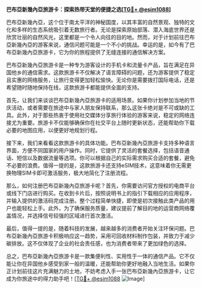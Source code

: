 **巴布亞新幾內亞旅游卡：探索热带天堂的便捷之选[[TG💪+ @esim1088](https://t.me/s/esim1088)]**

巴布亞新幾內亞，这个位于南太平洋的神秘国度，以其丰富的自然景观、独特的文化和多样的生态系统吸引着无数旅行者。无论是探索原始部落、潜入海底世界还是欣赏壮丽的自然风光，这里都是一个令人向往的目的地。然而，对于计划前往巴布亞新幾內亞的游客来说，通信问题可能是一个不小的挑战。幸运的是，如今有了巴布亞新幾內亞旅游卡，它为你的旅程提供了无缝连接的通信解决方案。

巴布亞新幾內亞旅游卡是一种专为游客设计的手机卡和流量卡产品，旨在满足在异国他乡的通信需求。这款旅游卡不仅解决了语言障碍的问题，还为游客提供了稳定且实惠的网络服务，让旅行变得更加轻松愉快。无论你是需要拨打国际电话，还是希望随时随地保持在线，这款旅游卡都能提供全面的支持。

首先，让我们来谈谈巴布亞新幾內亞旅游卡的适用场景。如果你计划参加当地的节庆活动，或者需要在旅途中与家人朋友保持联系，那么这张卡绝对是不可或缺的工具。此外，对于那些热衷于使用社交媒体分享旅行体验的游客来说，稳定的网络连接尤为重要。旅游卡不仅能够确保你在社交平台上随时更新状态，还能帮助你下载必要的地图应用，以便更好地规划行程。

接下来，我们来看看这款旅游卡的具体功能。巴布亞新幾內亞旅游卡支持多种语言界面，方便不同国家的用户操作。同时，它提供了灵活的套餐选择，包括语音通话、短信以及数据流量等选项。你可以根据自己的实际需求购买合适的套餐，避免不必要的浪费。值得一提的是，这款旅游卡还支持eSIM技术，这意味着你无需更换物理SIM卡即可激活服务，极大地简化了注册流程。

那么，如何注册巴布亞新幾內亞旅游卡呢？首先，你需要访问官方授权的电商平台或线下门店进行购买。在收到卡片后，按照说明书上的指引下载相应的应用程序，并输入提供的激活码完成注册。整个过程简单快捷，即使是初次接触此类产品的用户也能轻松上手。此外，为了确保服务质量，建议提前了解目的地的运营商网络覆盖情况，并选择信号较强的区域进行首次激活。

最后，值得一提的是，随着科技的发展，越来越多的消费者开始关注环保问题。巴布亞新幾內亞旅游卡积极响应这一趋势，采用可回收材料制作包装，并致力于减少碳排放。这不仅体现了企业的社会责任感，也为消费者带来了更加绿色的选择。

总之，巴布亞新幾內亞旅游卡是一款集便利性、实用性于一体的通信产品。它不仅能让你在异国他乡感受到家一般的温暖，还能帮助你更好地融入当地生活。如果你正计划前往这片充满魅力的土地，不妨考虑入手一张巴布亞新幾內亞旅游卡，让它成为你旅途中的得力助手吧！[[TG💪+ @esim1088](https://t.me/s/esim1088) ![Image](https://i.postimg.cc/4NQfJmqS/Snipaste-2025-05-13-00-14-12.png)]